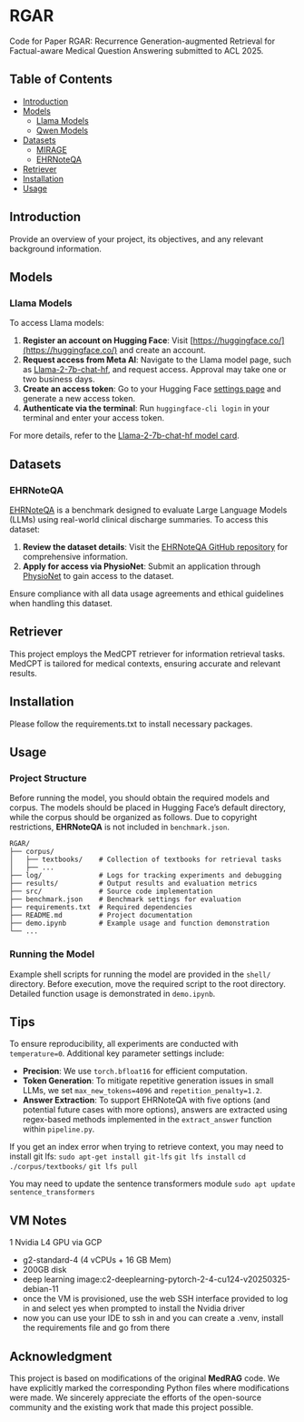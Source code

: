 # RGAR
Code for Paper RGAR: Recurrence Generation-augmented Retrieval for Factual-aware Medical Question Answering submitted to ACL 2025.

## Table of Contents

- [Introduction](#introduction)
- [Models](#models)
  - [Llama Models](#llama-models)
  - [Qwen Models](#qwen-models)
- [Datasets](#datasets)
  - [MIRAGE](#mirage)
  - [EHRNoteQA](#ehrnoteqa)
- [Retriever](#retriever)
- [Installation](#installation)
- [Usage](#usage)

## Introduction

Provide an overview of your project, its objectives, and any relevant background information.

## Models

### Llama Models

To access Llama models:

1. **Register an account on Hugging Face**: Visit [https://huggingface.co/](https://huggingface.co/) and create an account.
2. **Request access from Meta AI**: Navigate to the Llama model page, such as [Llama-2-7b-chat-hf](https://huggingface.co/meta-llama/Llama-2-7b-chat-hf), and request access. Approval may take one or two business days.
3. **Create an access token**: Go to your Hugging Face [settings page](https://huggingface.co/settings/tokens) and generate a new access token.
4. **Authenticate via the terminal**: Run `huggingface-cli login` in your terminal and enter your access token.

For more details, refer to the [Llama-2-7b-chat-hf model card](https://huggingface.co/meta-llama/Llama-2-7b-chat-hf).

## Datasets

### EHRNoteQA

[EHRNoteQA](https://github.com/ji-youn-kim/EHRNoteQA) is a benchmark designed to evaluate Large Language Models (LLMs) using real-world clinical discharge summaries. To access this dataset:

1. **Review the dataset details**: Visit the [EHRNoteQA GitHub repository](https://github.com/ji-youn-kim/EHRNoteQA) for comprehensive information.
2. **Apply for access via PhysioNet**: Submit an application through [PhysioNet](https://physionet.org) to gain access to the dataset.

Ensure compliance with all data usage agreements and ethical guidelines when handling this dataset.

## Retriever

This project employs the MedCPT retriever for information retrieval tasks. MedCPT is tailored for medical contexts, ensuring accurate and relevant results.

## Installation

Please follow the requirements.txt to install necessary packages.

## Usage  

### Project Structure  
Before running the model, you should obtain the required models and corpus. The models should be placed in Hugging Face’s default directory, while the corpus should be organized as follows. Due to copyright restrictions, **EHRNoteQA** is not included in `benchmark.json`.  

```text
RGAR/
├── corpus/               
│   ├── textbooks/    # Collection of textbooks for retrieval tasks
│   ├── ...                  
├── log/              # Logs for tracking experiments and debugging
├── results/          # Output results and evaluation metrics
├── src/              # Source code implementation
├── benchmark.json    # Benchmark settings for evaluation
├── requirements.txt  # Required dependencies
├── README.md         # Project documentation
├── demo.ipynb        # Example usage and function demonstration
└── ...       
```

### Running the Model  
Example shell scripts for running the model are provided in the `shell/` directory. Before execution, move the required script to the root directory. Detailed function usage is demonstrated in `demo.ipynb`.  

## Tips  

To ensure reproducibility, all experiments are conducted with `temperature=0`. Additional key parameter settings include:  
- **Precision**: We use `torch.bfloat16` for efficient computation.  
- **Token Generation**: To mitigate repetitive generation issues in small LLMs, we set `max_new_tokens=4096` and `repetition_penalty=1.2`.  
- **Answer Extraction**: To support EHRNoteQA with five options (and potential future cases with more options), answers are extracted using regex-based methods implemented in the `extract_answer` function within `pipeline.py`.

If you get an index error when trying to retrieve context, you may need to install git lfs:
`sudo apt-get install git-lfs`
`git lfs install`
`cd ./corpus/textbooks/`
`git lfs pull`

You may need to update the sentence transformers module `sudo apt update sentence_transformers`

## VM Notes

1 Nvidia L4 GPU via GCP
- g2-standard-4 (4 vCPUs + 16 GB Mem)
- 200GB disk
- deep learning image:c2-deeplearning-pytorch-2-4-cu124-v20250325-debian-11
- once the VM is provisioned, use the web SSH interface provided to log in and select yes when prompted to install the Nvidia driver
- now you can use your IDE to ssh in and you can create a .venv, install the requirements file and go from there

## Acknowledgment

This project is based on modifications of the original **MedRAG** code. We have explicitly marked the corresponding Python files where modifications were made. We sincerely appreciate the efforts of the open-source community and the existing work that made this project possible.



